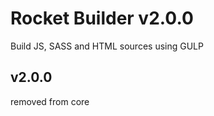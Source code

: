 # Rocket Builder v2.0.0 #

Build JS, SASS and HTML sources using GULP
 
 
 ## v2.0.0 ##

removed from core